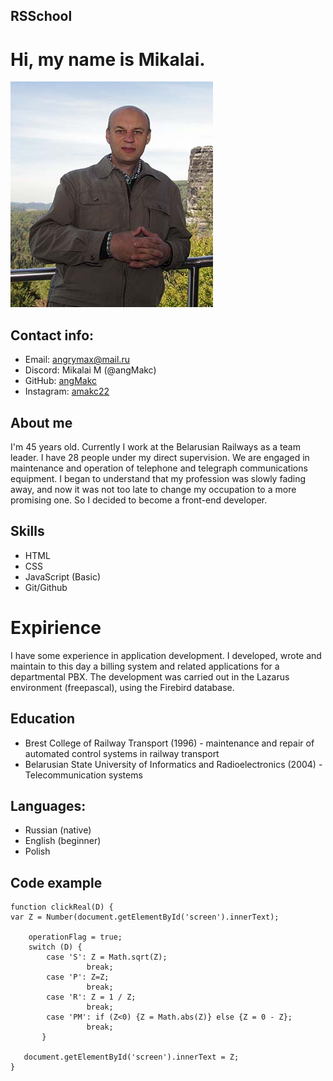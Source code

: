 ## RSSchool

# Hi, my name is Mikalai.
![Foto Mikalai M](/img/IMG_2093.jpg)
## Contact info:
+ Email: angrymax@mail.ru
+ Discord: Mikalai M (@angMakc)
+ GitHub: [angMakc](https://github.com/angMakc)
+ Instagram: [amakc22](https://www.instagram.com/amakc22/)

## About me
I'm 45 years old. Currently I work at the Belarusian Railways as a team leader. I have 28 people under my direct supervision. We are engaged in maintenance and operation of telephone and telegraph communications equipment. I began to understand that my profession was slowly fading away, and now it was not too late to change my occupation to a more promising one. So I decided to become a front-end developer.

## Skills
+ HTML
+ CSS
+ JavaScript (Basic)
+ Git/Github

# Expirience
I have some experience in application development. I developed, wrote and maintain to this day a billing system and related applications for a departmental PBX. The development was carried out in the Lazarus environment (freepascal), using the Firebird database.

## Education
+ Brest College of Railway Transport (1996) - maintenance and repair of automated control systems in railway transport
+  Belarusian State University of Informatics and Radioelectronics (2004) - Telecommunication systems

## Languages:
+ Russian (native)
+ English (beginner)
+ Polish 

## Code example
````
function clickReal(D) {
var Z = Number(document.getElementById('screen').innerText);

	operationFlag = true;
    switch (D) {
    	case 'S': Z = Math.sqrt(Z);
              	 break;   
        case 'P': Z=Z;
              	 break;   				 				 
		case 'R': Z = 1 / Z;
              	 break;   				 
		case 'PM': if (Z<0) {Z = Math.abs(Z)} else {Z = 0 - Z};
              	 break;
	   }
    
   document.getElementById('screen').innerText = Z;   	
}
````
